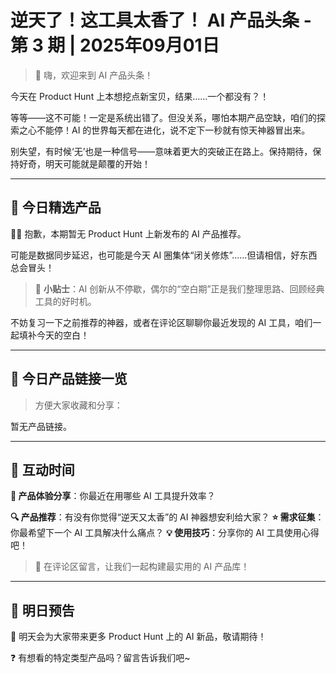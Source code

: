 # 逆天了！这工具太香了！ AI 产品头条 - 第 3 期 | 2025年09月01日

> 👋 嗨，欢迎来到 AI 产品头条！

今天在 Product Hunt 上本想挖点新宝贝，结果……一个都没有？！

等等——这不可能！一定是系统出错了。但没关系，哪怕本期产品空缺，咱们的探索之心不能停！AI 的世界每天都在进化，说不定下一秒就有惊天神器冒出来。

别失望，有时候‘无’也是一种信号——意味着更大的突破正在路上。保持期待，保持好奇，明天可能就是颠覆的开始！

---

## 🎯 今日精选产品

😮‍💨 抱歉，本期暂无 Product Hunt 上新发布的 AI 产品推荐。

可能是数据同步延迟，也可能是今天 AI 圈集体“闭关修炼”……但请相信，好东西总会冒头！

> 📌 **小贴士**：AI 创新从不停歇，偶尔的“空白期”正是我们整理思路、回顾经典工具的好时机。

不妨复习一下之前推荐的神器，或者在评论区聊聊你最近发现的 AI 工具，咱们一起填补今天的空白！

---

## 🔗 今日产品链接一览

> 方便大家收藏和分享：

暂无产品链接。

---

## 💬 互动时间

**🎯 产品体验分享**：你最近在用哪些 AI 工具提升效率？

**🔍 产品推荐**：有没有你觉得“逆天又太香”的 AI 神器想安利给大家？
**⭐ 需求征集**：你最希望下一个 AI 工具解决什么痛点？
**💡 使用技巧**：分享你的 AI 工具使用心得吧！

> 💬 在评论区留言，让我们一起构建最实用的 AI 产品库！

---

## 🔮 明日预告

🚀 明天会为大家带来更多 Product Hunt 上的 AI 新品，敬请期待！

❓ 有想看的特定类型产品吗？留言告诉我们吧~